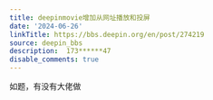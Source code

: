 ```yaml
---
title: deepinmovie增加从网址播放和投屏
date: '2024-06-26'
linkTitle: https://bbs.deepin.org/en/post/274219
source: deepin_bbs
description:  173******47 
disable_comments: true
---
```

 如题，有没有大佬做
